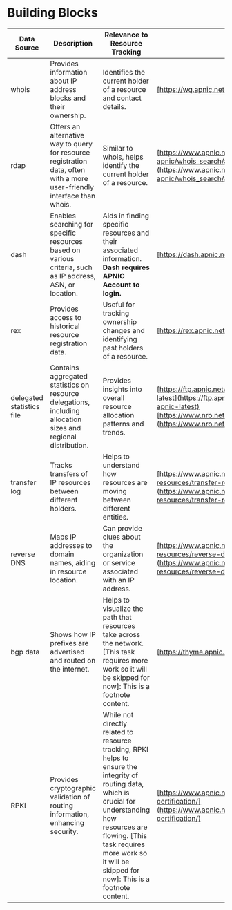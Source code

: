 # Building Blocks

| **Data Source** | **Description** | **Relevance to Resource Tracking** | **Source Link** |
|---|---|---|---|
| whois | Provides information about IP address blocks and their ownership. | Identifies the current holder of a resource and contact details. | [https://wq.apnic.net/](https://wq.apnic.net/) |
| rdap | Offers an alternative way to query for resource registration data, often with a more user-friendly interface than whois. | Similar to whois, helps identify the current holder of a resource. | [https://www.apnic.net/about-apnic/whois_search/about/rdap/](https://www.apnic.net/about-apnic/whois_search/about/rdap/) |
| dash | Enables searching for specific resources based on various criteria, such as IP address, ASN, or location. | Aids in finding specific resources and their associated information. **Dash requires APNIC Account to login.** | [https://dash.apnic.net/](https://dash.apnic.net/) |
| rex | Provides access to historical resource registration data. | Useful for tracking ownership changes and identifying past holders of a resource. | [https://rex.apnic.net/](https://rex.apnic.net/) |
| delegated statistics file | Contains aggregated statistics on resource delegations, including allocation sizes and regional distribution. | Provides insights into overall resource allocation patterns and trends. | [https://ftp.apnic.net/stats/apnic/delegated-apnic-latest](https://ftp.apnic.net/stats/apnic/delegated-apnic-latest) <br> [https://www.nro.net/about/rirs/statistics/](https://www.nro.net/about/rirs/statistics/) | 
| transfer log | Tracks transfers of IP resources between different holders. | Helps to understand how resources are moving between different entities. | [https://www.apnic.net/manage-ip/manage-resources/transfer-resources/transfer-logs/](https://www.apnic.net/manage-ip/manage-resources/transfer-resources/transfer-logs/) |
| reverse DNS | Maps IP addresses to domain names, aiding in resource location. | Can provide clues about the organization or service associated with an IP address. | [https://www.apnic.net/manage-ip/manage-resources/reverse-dns/access-to-reverse-dns/](https://www.apnic.net/manage-ip/manage-resources/reverse-dns/access-to-reverse-dns/) |
| bgp data | Shows how IP prefixes are advertised and routed on the internet. | Helps to visualize the path that resources take across the network. [This task requires more work so it will be skipped for now]: This is a footnote content. | [https://thyme.apnic.net/](https://thyme.apnic.net/) |
| RPKI | Provides cryptographic validation of routing information, enhancing security. | While not directly related to resource tracking, RPKI helps to ensure the integrity of routing data, which is crucial for understanding how resources are flowing. [This task requires more work so it will be skipped for now]: This is a footnote content. | [https://www.apnic.net/community/security/resource-certification/](https://www.apnic.net/community/security/resource-certification/) | 
